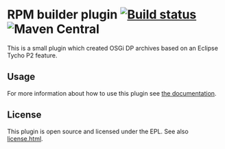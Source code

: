 # RPM builder plugin [![Build status](https://api.travis-ci.org/ctron/rpm-builder.svg)](https://travis-ci.org/ctron/osgi-dp) ![Maven Central](https://img.shields.io/maven-central/v/de.dentrassi.maven/osgi-dp.svg "Maven Central Status")

This is a small plugin which created OSGi DP archives based on an Eclipse Tycho P2 feature.

## Usage

For more information about how to use this plugin see
[the documentation](https://ctron.github.io/osgi-dp).

## License

This plugin is open source and licensed under the EPL. See also [license.html](license.html).